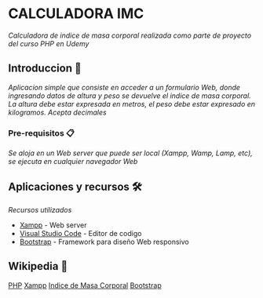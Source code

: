 # CALCULADORA IMC

_Calculadora de indice de masa corporal realizada como parte de proyecto del curso PHP en Udemy_

## Introduccion 🚀

_Aplicacion simple que consiste en acceder a un formulario Web, donde ingresando datos de altura y peso se devuelve el indice de masa corporal. La altura debe estar expresada en metros, el peso debe estar expresado en kilogramos. Acepta decimales_


### Pre-requisitos 📋

_Se aloja en un Web server que puede ser local (Xampp, Wamp, Lamp, etc), se ejecuta en cualquier navegador Web_

## Aplicaciones y recursos 🛠️

_Recursos utilizados_

* [Xampp](https://www.apachefriends.org/) - Web server
* [Visual Studio Code](https://code.visualstudio.com/) - Editor de codigo
* [Bootstrap](https://code.visualstudio.com/) - Framework para diseño Web responsivo

## Wikipedia 📖

[PHP](https://es.wikipedia.org/wiki/PHP)
[Xampp](https://es.wikipedia.org/wiki/XAMPP)
[Indice de Masa Corporal](https://es.wikipedia.org/wiki/%C3%8Dndice_de_masa_corporal)
[Bootstrap](https://es.wikipedia.org/wiki/Bootstrap_(framework))


